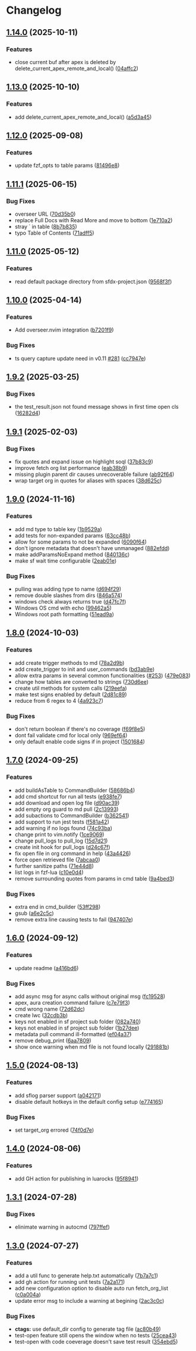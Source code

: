 # Changelog

## [1.14.0](https://github.com/xixiaofinland/sf.nvim/compare/v1.13.0...v1.14.0) (2025-10-11)


### Features

* close current buf after apex is deleted by delete_current_apex_remote_and_local() ([04affc2](https://github.com/xixiaofinland/sf.nvim/commit/04affc267dc75f2564c701a46e6edc449c0b4b3b))

## [1.13.0](https://github.com/xixiaofinland/sf.nvim/compare/v1.12.0...v1.13.0) (2025-10-10)


### Features

* add delete_current_apex_remote_and_local() ([a5d3a45](https://github.com/xixiaofinland/sf.nvim/commit/a5d3a45e5914ba4094709a6b2eb4a975de3e614d))

## [1.12.0](https://github.com/xixiaofinland/sf.nvim/compare/v1.11.1...v1.12.0) (2025-09-08)


### Features

* update fzf_opts to table params ([81496e8](https://github.com/xixiaofinland/sf.nvim/commit/81496e88f6cf29adca8d5b00ad4b009d3ed6b4aa))

## [1.11.1](https://github.com/xixiaofinland/sf.nvim/compare/v1.11.0...v1.11.1) (2025-06-15)


### Bug Fixes

* overseer URL ([70d35b0](https://github.com/xixiaofinland/sf.nvim/commit/70d35b0931208882cc3a2d59ee9eacdee9af1837))
* replace Full Docs with Read More and move to bottom ([1e710a2](https://github.com/xixiaofinland/sf.nvim/commit/1e710a294972eb7c65fda34454626791b540d67e))
* stray ` in table ([8b7b835](https://github.com/xixiaofinland/sf.nvim/commit/8b7b835da2f215629c47b030b69a7b1ab45cb423))
* typo Table of Contents ([71adff5](https://github.com/xixiaofinland/sf.nvim/commit/71adff540fb071b892adef6a8dbf1cbdad4e3e6a))

## [1.11.0](https://github.com/xixiaofinland/sf.nvim/compare/v1.10.0...v1.11.0) (2025-05-12)


### Features

* read default package directory from sfdx-project.json ([9568f3f](https://github.com/xixiaofinland/sf.nvim/commit/9568f3f4507477dbe7ccd42215cf9fea4eb67272))

## [1.10.0](https://github.com/xixiaofinland/sf.nvim/compare/v1.9.2...v1.10.0) (2025-04-14)


### Features

* Add overseer.nvim integration ([b7201f9](https://github.com/xixiaofinland/sf.nvim/commit/b7201f9640137702f7232ddadc579cbc923370fe))


### Bug Fixes

* ts query capture update need in v0.11 [#281](https://github.com/xixiaofinland/sf.nvim/issues/281) ([cc7947e](https://github.com/xixiaofinland/sf.nvim/commit/cc7947eeacfc005b25c6adef58088b42d613dd68))

## [1.9.2](https://github.com/xixiaofinland/sf.nvim/compare/v1.9.1...v1.9.2) (2025-03-25)


### Bug Fixes

* the test_result.json not found message shows in first time open cls ([16282d4](https://github.com/xixiaofinland/sf.nvim/commit/16282d4981e1443bc25bd521cd9339ea9369d627))

## [1.9.1](https://github.com/xixiaofinland/sf.nvim/compare/v1.9.0...v1.9.1) (2025-02-03)


### Bug Fixes

* fix quotes and expand issue on highlight soql ([37b83c9](https://github.com/xixiaofinland/sf.nvim/commit/37b83c90fb1c8800511a3c17cadde84dbb47088c))
* improve fetch org list performance ([eab38b9](https://github.com/xixiaofinland/sf.nvim/commit/eab38b921ab6e4ae22a3ecff9d645239384bbeea))
* missing plugin parent dir causes unrecoverable failure ([ab92f64](https://github.com/xixiaofinland/sf.nvim/commit/ab92f647c26833ccabc3415fd2259da70f4281eb))
* wrap target org in quotes for aliases with spaces ([38d625c](https://github.com/xixiaofinland/sf.nvim/commit/38d625c72f44fbba86ec8b93c2093911822fa127))

## [1.9.0](https://github.com/xixiaofinland/sf.nvim/compare/v1.8.0...v1.9.0) (2024-11-16)


### Features

* add md type to table key ([1b9529a](https://github.com/xixiaofinland/sf.nvim/commit/1b9529a91df9c17df7ec774e4f511efe40cd0823))
* add tests for non-expanded params ([63cc48b](https://github.com/xixiaofinland/sf.nvim/commit/63cc48b72dbcc8b79b433d44bf8679c96e13b94f))
* allow for some params to not be expanded ([6090f64](https://github.com/xixiaofinland/sf.nvim/commit/6090f64a91166813600125a79cc48d98969f6789))
* don't ignore metadata that doesn't have unmanaged ([882efdd](https://github.com/xixiaofinland/sf.nvim/commit/882efdddef3db67d21ea2fdd63939b860eb6da4e))
* make addParamsNoExpand method ([840136c](https://github.com/xixiaofinland/sf.nvim/commit/840136c00c1421105918d6eb630e39db6ef5647a))
* make sf wait time configurable ([2eab01e](https://github.com/xixiaofinland/sf.nvim/commit/2eab01e4c862a6863651984cf7f76a6d82c25eca))


### Bug Fixes

* pulling was adding type to name ([d694f29](https://github.com/xixiaofinland/sf.nvim/commit/d694f2933898a1e76691ebd9854f849e7d4560e2))
* remove double slashes from dirs ([846a574](https://github.com/xixiaofinland/sf.nvim/commit/846a574de0b891f192597a9d18b30d27025f7e19))
* windows check always returns true ([d47fc7f](https://github.com/xixiaofinland/sf.nvim/commit/d47fc7ffcf815d6dc9a6ff9565432347c1b4bf9d))
* Windows OS cmd with echo ([99462a5](https://github.com/xixiaofinland/sf.nvim/commit/99462a5bba9380d21e2b97a2e025568d28db7dbc))
* Windows root path formatting ([51ead9a](https://github.com/xixiaofinland/sf.nvim/commit/51ead9a68ff91d3620787e1f5863eb65b1cebaa8))

## [1.8.0](https://github.com/xixiaofinland/sf.nvim/compare/v1.7.0...v1.8.0) (2024-10-03)


### Features

* add create trigger methods to md ([78a2d9b](https://github.com/xixiaofinland/sf.nvim/commit/78a2d9b210aff302c8b429415c7e9278bed5c8ce))
* add create_trigger to init and user_commands ([bd3ab9e](https://github.com/xixiaofinland/sf.nvim/commit/bd3ab9e12aaedebeaf70d8e702fd0952de7c0724))
* allow extra params in several common functionalities ([#253](https://github.com/xixiaofinland/sf.nvim/issues/253)) ([479e083](https://github.com/xixiaofinland/sf.nvim/commit/479e0833b21ea44018a4501ddba6cc6f2fa9a846))
* change how tables are converted to strings ([730d6ee](https://github.com/xixiaofinland/sf.nvim/commit/730d6eef6701eb288d60e99dd2e100384225383f))
* create util methods for system calls ([219eefa](https://github.com/xixiaofinland/sf.nvim/commit/219eefa468232fddc16a200562b985e5833dffff))
* make test signs enabled by default ([2d81c89](https://github.com/xixiaofinland/sf.nvim/commit/2d81c89cfef3b63245a10927472692eebb64b95e))
* reduce from 6 regex to 4 ([4a923c7](https://github.com/xixiaofinland/sf.nvim/commit/4a923c7e71fdb8387e511dbded6f7a47d6a2a77d))


### Bug Fixes

* don't return boolean if there's no coverage ([f69f8e5](https://github.com/xixiaofinland/sf.nvim/commit/f69f8e5c1a164a845aa6f3f278ce5fce550b7a56))
* dont fail validate cmd for local only ([969ef64](https://github.com/xixiaofinland/sf.nvim/commit/969ef6456d76c2a3f9d6af913a8888135c1c37f2))
* only default enable code signs if in project ([1501684](https://github.com/xixiaofinland/sf.nvim/commit/1501684f3e4254178172d3aef3ffc0ca6319b6cd))

## [1.7.0](https://github.com/xixiaofinland/sf.nvim/compare/v1.6.0...v1.7.0) (2024-09-25)


### Features

* add buildAsTable to CommandBuilder ([58686b4](https://github.com/xixiaofinland/sf.nvim/commit/58686b4796d5027d70534f3c7e904adec4665040))
* add cmd shortcut for run all tests ([e938fe7](https://github.com/xixiaofinland/sf.nvim/commit/e938fe798b8da22f9c2a8e4c22d47c07313f4023))
* add download and open log file ([d90ac39](https://github.com/xixiaofinland/sf.nvim/commit/d90ac39976aebb27a2194a3c8d078d9eb7f51209))
* add empty org guard to md pull ([2c13993](https://github.com/xixiaofinland/sf.nvim/commit/2c139932ea449e1c7288cb6910df556af0e7bce8))
* add subactions to CommandBuilder ([b362541](https://github.com/xixiaofinland/sf.nvim/commit/b3625414c83533844a9c0f7c60528566f74a177d))
* add support to run jest tests ([f581a42](https://github.com/xixiaofinland/sf.nvim/commit/f581a426d5c80968f450bedc0beaee15588dddb5))
* add warning if no logs found ([74c93ba](https://github.com/xixiaofinland/sf.nvim/commit/74c93ba08a4afd9cfd0fec2f6d6198445c580c97))
* change print to vim.notify ([1ce9069](https://github.com/xixiaofinland/sf.nvim/commit/1ce9069968abd04e17ef2aaf74587426d703bdb6))
* change pull_logs to pull_log ([15d7d21](https://github.com/xixiaofinland/sf.nvim/commit/15d7d2107c6d3ba405cfe8c977711b991a89d84f))
* create init hook for pull_logs ([d24c67f](https://github.com/xixiaofinland/sf.nvim/commit/d24c67f8ffa82f7241be23053f08c96923b72fc3))
* fix open file in org command in help ([43a4426](https://github.com/xixiaofinland/sf.nvim/commit/43a4426df2474e64203dfeea20e88c2e1f62687d))
* force open retrieved file ([7abcaa0](https://github.com/xixiaofinland/sf.nvim/commit/7abcaa04dd103a5f13169edf75d04b43b616c84f))
* further sanitize paths ([71e44d8](https://github.com/xixiaofinland/sf.nvim/commit/71e44d8a1b790a614c93b49a8fd98ccadd2d31c1))
* list logs in fzf-lua ([c10e0d4](https://github.com/xixiaofinland/sf.nvim/commit/c10e0d4bde5ca5e19ebbca8185bcc717a90ee6ea))
* remove surrounding quotes from params in cmd table ([9a4bed3](https://github.com/xixiaofinland/sf.nvim/commit/9a4bed34f2cb2ee1c56563054c7ca4dc7fb465a6))


### Bug Fixes

* extra end in cmd_builder ([53ff298](https://github.com/xixiaofinland/sf.nvim/commit/53ff2986dcda54230eaf80aac9b9da65fb4f5899))
* gsub ([a6e2c5c](https://github.com/xixiaofinland/sf.nvim/commit/a6e2c5c9a36131fc045cf3b4d27462097f657ec3))
* remove extra line causing tests to fail ([947407e](https://github.com/xixiaofinland/sf.nvim/commit/947407e2c43b443657a3f33298808f156997fb7d))

## [1.6.0](https://github.com/xixiaofinland/sf.nvim/compare/v1.5.0...v1.6.0) (2024-09-12)


### Features

* update readme ([a416bd6](https://github.com/xixiaofinland/sf.nvim/commit/a416bd6224c80fd2dd8efa6b3edd032e4323d0c6))


### Bug Fixes

* add async msg for async calls without original msg ([fc19528](https://github.com/xixiaofinland/sf.nvim/commit/fc1952894bef850badf5112914cbcf4a3f27eaba))
* apex, aura creation command failure ([c7e79f3](https://github.com/xixiaofinland/sf.nvim/commit/c7e79f3a9f034df7b210323c3217ef52a15ef9da))
* cmd wrong name ([72d62dc](https://github.com/xixiaofinland/sf.nvim/commit/72d62dcdb422f959e6db54f6624d4a54e9b4fb1c))
* create lwc ([32cdb3b](https://github.com/xixiaofinland/sf.nvim/commit/32cdb3b16a1c329ef16445e3b5e8cfe6fd3275f2))
* keys not enabled in sf project sub folder ([082a740](https://github.com/xixiaofinland/sf.nvim/commit/082a7402dfaed8a8cd0f12c25d498f0f4f58ab57))
* keys not enabled in sf project sub folder ([1b27dee](https://github.com/xixiaofinland/sf.nvim/commit/1b27dee3db1bc762f8f1ef026936dda56e93c6ed))
* metadata pull command ill-formatted ([ef04a37](https://github.com/xixiaofinland/sf.nvim/commit/ef04a379c5b33475c3b1ed4ce1482a756014d24c))
* remove debug_print ([6aa7809](https://github.com/xixiaofinland/sf.nvim/commit/6aa780979d13a407c619cd3e9e9a7b5573f807fe))
* show once warning when md file is not found locally ([291881b](https://github.com/xixiaofinland/sf.nvim/commit/291881b27bd6e2b93a2866b4b3d29d508f576706))

## [1.5.0](https://github.com/xixiaofinland/sf.nvim/compare/v1.4.0...v1.5.0) (2024-08-13)


### Features

* add sflog parser support ([a042171](https://github.com/xixiaofinland/sf.nvim/commit/a042171a5963429249cafd2b7b6068425ded1a5d))
* disable default hotkeys in the default config setup ([e774165](https://github.com/xixiaofinland/sf.nvim/commit/e77416555de8796b72663524013c61f5b179a433))


### Bug Fixes

* set target_org errored ([74f0d7e](https://github.com/xixiaofinland/sf.nvim/commit/74f0d7ecfd74ecb3dfdb4d8c994b2d794f634145))

## [1.4.0](https://github.com/xixiaofinland/sf.nvim/compare/v1.3.1...v1.4.0) (2024-08-06)


### Features

* add GH action for publishing in luarocks ([95f8941](https://github.com/xixiaofinland/sf.nvim/commit/95f89418a19058142b821eeac1739bf5965c27ab))

## [1.3.1](https://github.com/xixiaofinland/sf.nvim/compare/v1.3.0...v1.3.1) (2024-07-28)


### Bug Fixes

* elinimate warning in autocmd ([797ffef](https://github.com/xixiaofinland/sf.nvim/commit/797ffefdd5d13b126651bdb1716dba2bec4d35cf))

## [1.3.0](https://github.com/xixiaofinland/sf.nvim/compare/v1.2.2...v1.3.0) (2024-07-27)


### Features

* add a util func to generate help.txt automatically ([7b7a7c1](https://github.com/xixiaofinland/sf.nvim/commit/7b7a7c15c0a81687602237a18d2f7a245df81825))
* add gh action for running unit tests ([7a2a171](https://github.com/xixiaofinland/sf.nvim/commit/7a2a17191605d38d7cd80ee9d07c30f38b5492db))
* add new configuration option to disable auto run fetch_org_list ([c0a004a](https://github.com/xixiaofinland/sf.nvim/commit/c0a004a072fdb948fca5a7504dd3a30b33fe9d70))
* update error msg to include a warning at begining ([2ac3c0c](https://github.com/xixiaofinland/sf.nvim/commit/2ac3c0cb5708373878d792264d1948922606bdad))


### Bug Fixes

* **ctags:** use default_dir config to generate tag file ([ac80b49](https://github.com/xixiaofinland/sf.nvim/commit/ac80b49f0cdfb183a161bfb079f07e047c08df31))
* test-open feature still opens the window when no tests ([25cea43](https://github.com/xixiaofinland/sf.nvim/commit/25cea43986e9c258e2e1603ffe62bba6aa2b81d2))
* test-open with code coeverage doesn't save test result ([354ebd5](https://github.com/xixiaofinland/sf.nvim/commit/354ebd585f77c61f04fddc2d47004db1bd898182))
